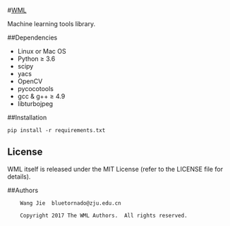 #[WML](https://github.com/vghost2008/wml2)

Machine learning tools library.

##Dependencies

- Linux or Mac OS
- Python ≥ 3.6
- scipy
- yacs
- OpenCV
- pycocotools
- gcc & g++ ≥ 4.9
- libturbojpeg

##Installation

```
pip install -r requirements.txt
```


## License

WML itself is released under the MIT License (refer to the LICENSE file for details).


##Authors

```
    Wang Jie  bluetornado@zju.edu.cn

    Copyright 2017 The WML Authors.  All rights reserved.
```

